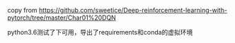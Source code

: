 copy from https://github.com/sweetice/Deep-reinforcement-learning-with-pytorch/tree/master/Char01%20DQN

python3.6测试了下可用，导出了requirements和conda的虚拟环境
